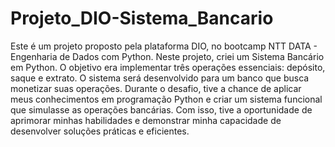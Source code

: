 # Projeto_DIO-Sistema_Bancario

Este é um projeto proposto pela plataforma DIO, no bootcamp NTT DATA - Engenharia de Dados com Python.
Neste projeto, criei um Sistema Bancário em Python. O objetivo era implementar três operações essenciais: depósito, saque e extrato. O sistema será desenvolvido para um banco que busca monetizar suas operações. 
Durante o desafio, tive a chance de aplicar meus conhecimentos em programação Python e criar um sistema funcional que simulasse as operações bancárias. Com isso, tive a oportunidade de aprimorar minhas habilidades e demonstrar minha capacidade de desenvolver soluções práticas e eficientes.


